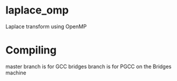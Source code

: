# laplace_omp
Laplace transform using OpenMP

# Compiling
master branch is for GCC
bridges branch is for PGCC on the Bridges machine
